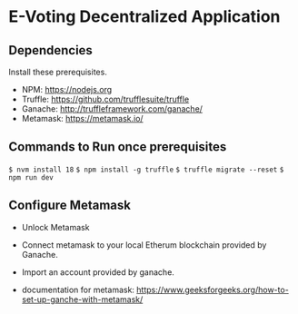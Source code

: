 
# E-Voting Decentralized Application



## Dependencies
Install these prerequisites.
- NPM: https://nodejs.org
- Truffle: https://github.com/trufflesuite/truffle
- Ganache: http://truffleframework.com/ganache/
- Metamask: https://metamask.io/


## Commands to Run once prerequisites
`$ nvm install 18`
`$ npm install -g truffle`
`$ truffle migrate --reset`
`$ npm run dev`


## Configure Metamask
- Unlock Metamask
- Connect metamask to your local Etherum blockchain provided by Ganache.
- Import an account provided by ganache.

- documentation for metamask: https://www.geeksforgeeks.org/how-to-set-up-ganche-with-metamask/